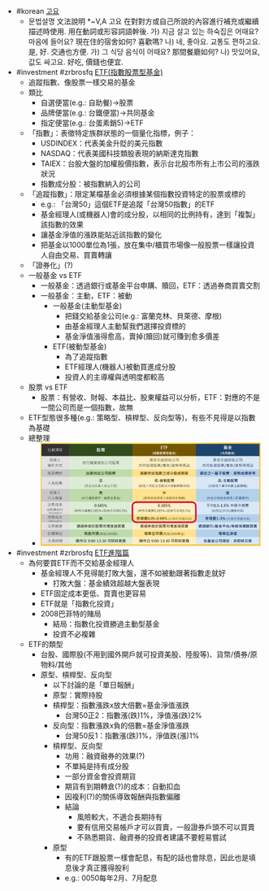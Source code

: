 - #korean [고요](https://www.facebook.com/1764290610461911/posts/1791052651119040/)
	- 문법설명 文法說明
	  *~V,A 고요 
	  在對對方或自己所說的內容進行補充或繼續描述時使用.
	  用在動詞或形容詞語幹後.
	  가) 지금 살고 있는 하숙집은 어때요? 마음에 들어요?
	  現在住的宿舍如何? 喜歡嗎?
	  나) 네, 좋아요. 교통도 편하고요. 
	  是, 好. 交通也方便.
	  가) 그 식당 음식이 어때요?
	  那間餐廳如何?
	  나) 맛있어요, 값도 싸고요.
	  好吃, 價錢也便宜.
- #investment #zrbrosfq [ETF(指數股票型基金)](https://www.youtube.com/watch?v=HDz6xAbNQ70&list=PLrZrfGLGySzcZoVhb4idy5B0XI25ZhnF7&index=11)
	- 追蹤指數、像股票一樣交易的基金
	- 類比
		- 自選便當(e.g.: 自助餐)->股票
		- 品牌便當(e.g.: 台鐵便當)->共同基金
		- 指定便當(e.g.: 台蛋素銷5)->ETF
	- 「指數」：表徵特定族群狀態的一個量化指標，例子：
		- USDINDEX：代表美金升貶的美元指數
		- NASDAQ：代表美國科技類股表現的納斯達克指數
		- TAIEX：台股大盤的加權股價指數，表示台北股市所有上市公司的漲跌狀況
		- 指數成分股：被指數納入的公司
	- 「追蹤指數」：限定某檔基金必須根據某個指數投資特定的股票或標的
		- e.g.: 「台灣50」這個ETF是追蹤「台灣50指數」的ETF
		- 基金經理人(或機器人)會的成分股，以相同的比例持有，達到「複製」該指數的效果
		- 讓基金淨值的漲跌能貼近該指數的變化
		- 把基金以1000單位為1張，放在集中/櫃買市場像一般股票一樣讓投資人自由交易、買賣轉讓
	- 「證券化」(?)
	- 一般基金 vs ETF
		- 一般基金：透過銀行或基金平台申購、贖回，ETF：透過券商買賣交割
		- 一般基金：主動，ETF：被動
			- 一般基金(主動型基金)
				- 把錢交給基金公司(e.g.: 富蘭克林、貝萊德、摩根)
				- 由基金經理人主動幫我們選擇投資標的
				- 基金淨值漲得愈高，賣掉(贖回)就可賺到愈多價差
			- ETF(被動型基金)
				- 為了追蹤指數
				- ETF經理人(機器人)被動買進成分股
				- 投資人的主導權與透明度都較高
	- 股票 vs ETF
		- 股票：有營收、財報、本益比、股東權益可以分析，ETF：對應的不是一間公司而是一個指數，故無
	- ETF型態很多種(e.g.: 策略型、槓桿型、反向型等)，有些不見得是以指數為基礎
	- 總整理
		- ![image.png](../assets/image_1662217809562_0.png)
- #investment #zrbrosfq [ETF進階篇](https://www.youtube.com/watch?v=y1WwEhg1fqk&list=PLrZrfGLGySzcZoVhb4idy5B0XI25ZhnF7&index=12)
	- 為何要買ETF而不交給基金經理人
		- 基金經理人不見得能打敗大盤，還不如被動跟著指數走就好
			- 打敗大盤：基金績效超越大盤表現
		- ETF固定成本更低、買賣也更容易
		- ETF就是「指數化投資」
		- 2008巴菲特的賭局
			- 結局：指數化投資勝過主動型基金
			- 投資不必複雜
	- ETF的類型
		- 台股、國際股(不用到國外開戶就可投資美股、陸股等)、貨幣/債券/原物料/其他
		- 原型、槓桿型、反向型
			- 以下討論的是「單日報酬」
			- 原型：實際持股
			- 槓桿型：指數漲跌x放大倍數=基金淨值漲跌
				- 台灣50正2：指數漲(跌)1%，淨值漲(跌)2%
			- 反向型：指數漲跌x負的倍數=基金淨值漲跌
				- 台灣50反1：指數漲(跌)1%，淨值跌(漲)1%
			- 槓桿型、反向型
				- 功用：融資融券的效果(?)
				- 不單純是持有成分股
				- 一部分資金會投資期貨
				- 期貨有到期轉倉(?)的成本：自動扣血
				- 因複利(?)的關係導致報酬與指數偏離
				- 結論
					- 風險較大，不適合長期持有
					- 要有信用交易帳戶才可以買賣，一般證券戶頭不可以買賣
					- 不熟悉期貨、融資券的投資者建議不要輕易嘗試
			- 原型
				- 有的ETF跟股票一樣會配息，有配的話也會除息，因此也是填息後才真正獲得股利
				- e.g.: 0050每年2月、7月配息